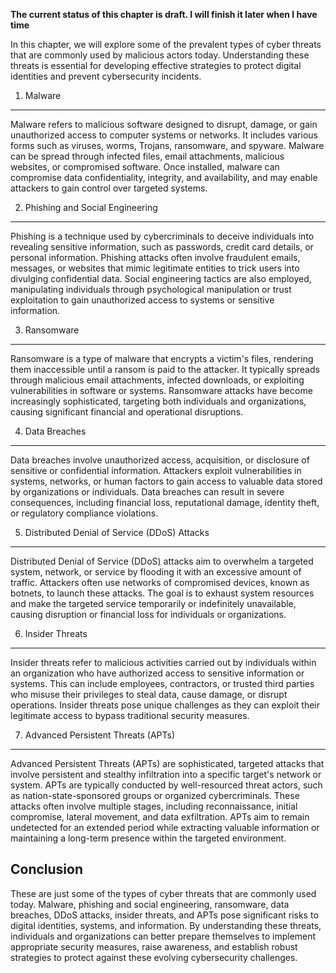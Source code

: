 **The current status of this chapter is draft. I will finish it later when I have time**

In this chapter, we will explore some of the prevalent types of cyber threats that are commonly used by malicious actors today. Understanding these threats is essential for developing effective strategies to protect digital identities and prevent cybersecurity incidents.

1. Malware
----------

Malware refers to malicious software designed to disrupt, damage, or gain unauthorized access to computer systems or networks. It includes various forms such as viruses, worms, Trojans, ransomware, and spyware. Malware can be spread through infected files, email attachments, malicious websites, or compromised software. Once installed, malware can compromise data confidentiality, integrity, and availability, and may enable attackers to gain control over targeted systems.

2. Phishing and Social Engineering
----------------------------------

Phishing is a technique used by cybercriminals to deceive individuals into revealing sensitive information, such as passwords, credit card details, or personal information. Phishing attacks often involve fraudulent emails, messages, or websites that mimic legitimate entities to trick users into divulging confidential data. Social engineering tactics are also employed, manipulating individuals through psychological manipulation or trust exploitation to gain unauthorized access to systems or sensitive information.

3. Ransomware
-------------

Ransomware is a type of malware that encrypts a victim's files, rendering them inaccessible until a ransom is paid to the attacker. It typically spreads through malicious email attachments, infected downloads, or exploiting vulnerabilities in software or systems. Ransomware attacks have become increasingly sophisticated, targeting both individuals and organizations, causing significant financial and operational disruptions.

4. Data Breaches
----------------

Data breaches involve unauthorized access, acquisition, or disclosure of sensitive or confidential information. Attackers exploit vulnerabilities in systems, networks, or human factors to gain access to valuable data stored by organizations or individuals. Data breaches can result in severe consequences, including financial loss, reputational damage, identity theft, or regulatory compliance violations.

5. Distributed Denial of Service (DDoS) Attacks
-----------------------------------------------

Distributed Denial of Service (DDoS) attacks aim to overwhelm a targeted system, network, or service by flooding it with an excessive amount of traffic. Attackers often use networks of compromised devices, known as botnets, to launch these attacks. The goal is to exhaust system resources and make the targeted service temporarily or indefinitely unavailable, causing disruption or financial loss for individuals or organizations.

6. Insider Threats
------------------

Insider threats refer to malicious activities carried out by individuals within an organization who have authorized access to sensitive information or systems. This can include employees, contractors, or trusted third parties who misuse their privileges to steal data, cause damage, or disrupt operations. Insider threats pose unique challenges as they can exploit their legitimate access to bypass traditional security measures.

7. Advanced Persistent Threats (APTs)
-------------------------------------

Advanced Persistent Threats (APTs) are sophisticated, targeted attacks that involve persistent and stealthy infiltration into a specific target's network or system. APTs are typically conducted by well-resourced threat actors, such as nation-state-sponsored groups or organized cybercriminals. These attacks often involve multiple stages, including reconnaissance, initial compromise, lateral movement, and data exfiltration. APTs aim to remain undetected for an extended period while extracting valuable information or maintaining a long-term presence within the targeted environment.

Conclusion
----------

These are just some of the types of cyber threats that are commonly used today. Malware, phishing and social engineering, ransomware, data breaches, DDoS attacks, insider threats, and APTs pose significant risks to digital identities, systems, and information. By understanding these threats, individuals and organizations can better prepare themselves to implement appropriate security measures, raise awareness, and establish robust strategies to protect against these evolving cybersecurity challenges.
